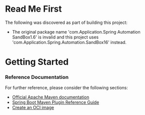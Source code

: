 # Read Me First
The following was discovered as part of building this project:

* The original package name 'com.Application.Spring Automation SandBox1.6' is invalid and this project uses 'com.Application.Spring.Automation.SandBox16' instead.

# Getting Started

### Reference Documentation
For further reference, please consider the following sections:

* [Official Apache Maven documentation](https://maven.apache.org/guides/index.html)
* [Spring Boot Maven Plugin Reference Guide](https://docs.spring.io/spring-boot/docs/3.0.1/maven-plugin/reference/html/)
* [Create an OCI image](https://docs.spring.io/spring-boot/docs/3.0.1/maven-plugin/reference/html/#build-image)

